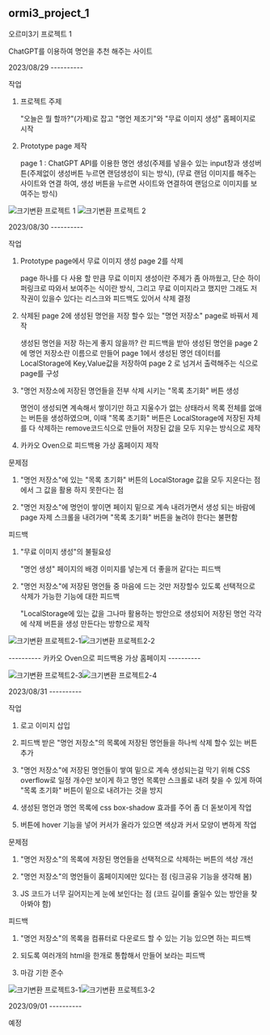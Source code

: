 ## ormi3_project_1

오르미3기 프로젝트 1 

ChatGPT를 이용하여 명언을 추천 해주는 사이트 



2023/08/29 ----------

작업
  1. 프로젝트 주제
    
     "오늘은 뭘 할까?"(가제)로 잡고 "명언 제조기"와 "무료 이미지 생성" 홈페이지로 시작 

  2. Prototype page 제작
    
      page 1 : ChatGPT API를 이용한 명언 생성(주제를 넣을수 있는 input창과 생성버튼(주제없이 생성버튼 누르면 랜덤생성이 되는 방식), (무료 랜덤 이미지를 해주는 사이트와 연결 하여, 생성 버튼을 누르면 사이트와 연결하여 랜덤으로 이미지를 보여주는 방식)


![크기변환 프로젝트 1](https://github.com/Ha-JinSung/ormi3_project_1_WS.github.io/assets/142278871/11e9d0ab-5a8d-4cf7-b57e-350371edc2fb) ![크기변환 프로젝트 2](https://github.com/Ha-JinSung/ormi3_project_1_WS.github.io/assets/142278871/196ba819-d4dc-4702-9c5f-2d8e7b652540)



2023/08/30 ----------

작업
  1. Prototype page에서 무료 이미지 생성 page 2를 삭제
  
      page 하나를 다 사용 할 만큼 무료 이미지 생성이란 주제가 좀 아까웠고, 단순 하이퍼링크로 따와서 보여주는 식이란 방식, 그리고 무료 이미지라고 했지만 그래도 저작권이 있을수 있다는 리스크와 피드백도 있어서 삭제 결정
  
  2. 삭제된 page 2에 생성된 명언을 저장 할수 있는 "명언 저장소" page로 바꿔서 제작
 
     생성된 명언을 저장 하는게 좋지 않을까? 란 피드백을 받아 생성된 명언을 page 2에 명언 저장소란 이름으로 만들어 page 1에서 생성된 명언 데이터를 LocalStorage에 Key,Value값을 저장하여 page 2 로 넘겨서 출력해주는 식으로 page를 구성 
  
  3. "명언 저장소에 저장된 명언들을 전부 삭제 시키는 "목록 초기화" 버튼 생성

     명언이 생성되면 계속해서 쌓이기만 하고 지울수가 없는 상태라서 목록 전체를 없애는 버튼을 생성하였으며, 이때 "목록 초기화" 버튼은 LocalStorage에 저장된 자체를 다 삭제하는 remove코드식으로 만들어 저장된 값을 모두 지우는 방식으로 제작

  4. 카카오 Oven으로 피드백용 가상 홈페이지 제작
    
문제점
  1. "명언 저장소"에 있는 "목록 초기화" 버튼의 LocalStorage 값을 모두 지운다는 점에서 그 값을 활용 하지 못한다는 점

  2. "명언 저장소"에 명언이 쌓이면 페이지 밑으로 계속 내려가면서 생성 되는 바람에 page 자제 스크롤을 내려가며 "목록 초기화" 버튼을 눌려야 한다는 불편함

피드백
  1. "무료 이미지 생성"의 불필요성

     "명언 생성" 페이지의 배경 이미지를 넣는게 더 좋을꺼 같다는 피드백
  
  2. "명언 저장소"에 저장된 명언들 중 마음에 드는 것만 저장할수 있도록 선택적으로 삭제가 가능한 기능에 대한 피드백

     "LocalStorage에 있는 값을 그나마 활용하는 방안으로 생성되어 저장된 명언 각각에 삭제 버튼을 생성 만든다는 방향으로 제작


![크기변환 프로젝트2-1](https://github.com/Ha-JinSung/ormi3_project_1_WS.github.io/assets/142278871/43b0ea39-b95f-4a74-9736-020baba4a93b)![크기변환 프로젝트2-2](https://github.com/Ha-JinSung/ormi3_project_1_WS.github.io/assets/142278871/eaa1acdd-d0e4-4b4c-aeef-7ddbb9a52c58)


---------- 카카오 Oven으로 피드백용 가상 홈페이지 ----------


![크기변환 프로젝트2-3](https://github.com/Ha-JinSung/ormi3_project_1_WS.github.io/assets/142278871/0d1cede7-2118-427e-8207-203754e05003)![크기변환 프로젝트2-4](https://github.com/Ha-JinSung/ormi3_project_1_WS.github.io/assets/142278871/872141aa-627f-49a0-9a89-00cce0e8fe1f)


  
2023/08/31 ----------

작업
  1. 로고 이미지 삽입
  
  2. 피드백 받은 "명언 저장소"의 목록에 저장된 명언들을 하나씩 삭제 할수 있는 버튼 추가
  
  3. "명언 저장소"에 저장된 명언들이 쌓여 밑으로 계속 생성되는걸 막기 위해 CSS overflow로 일정 개수만 보이게 하고 명언 목록만 스크롤로 내려 찾을 수 있게 하여 "목록 초기화" 버튼이 밑으로 내려가는 것을 방지
  
  4. 생성된 명언과 명언 목록에 css box-shadow 효과를 주어 좀 더 돋보이게 작업
  
  5. 버튼에 hover 기능을 넣어 커서가 올라가 있으면 색상과 커서 모양이 변하게 작업

문제점
  1. "명언 저장소"의 목록에 저장된 명언들을 선택적으로 삭제하는 버튼의 색상 개선
  
  2. "명언 저장소"의 명언들이 홈페이지에만 있다는 점 (링크공유 기능을 생각해 봄) 
  
  3. JS 코드가 너무 길어지는게 눈에 보인다는 점 (코드 길이를 줄일수 있는 방안을 찾아봐야 함)

피드백
  1. "명언 저장소"의 목록을 컴퓨터로 다운로드 할 수 있는 기능 있으면 하는 피드백

  2. 되도록 여러개의 html을 한개로 통합해서 만들어 보라는 피드백

  3. 마감 기한 준수


![크기변환 프로젝트3-1](https://github.com/Ha-JinSung/ormi3_project_1_WS.github.io/assets/142278871/f8a1df8f-c434-44fd-b81e-944af90e8f15)![크기변환 프로젝트3-2](https://github.com/Ha-JinSung/ormi3_project_1_WS.github.io/assets/142278871/23992b10-e2f6-4f3b-acc2-d0ff18bbbb86)



2023/09/01 ----------

예정

